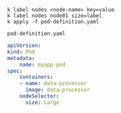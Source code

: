 
```shell
k label nodes <node-name> key=value
k label nodes node01 size=label
k apply -f pod-definition.yaml
```

`pod-definition.yaml`

```yaml
apiVersion:
kind: Pod
metadata:
    name: myapp-pod
spec:
    containers:
    - name: data-processor
      image: data-processor
    nodeSelector:
      size: Large
```